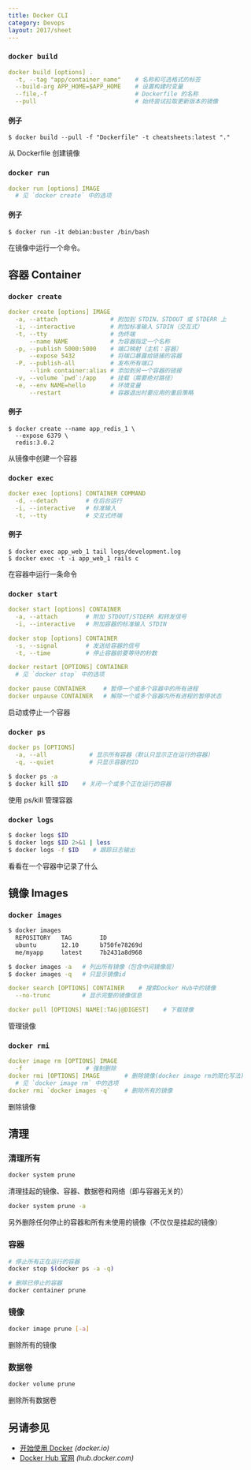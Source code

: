 ```yaml
---
title: Docker CLI
category: Devops
layout: 2017/sheet
---
```



### `docker build`

```yml
docker build [options] .
  -t, --tag "app/container_name"    # 名称和可选格式的标签
  --build-arg APP_HOME=$APP_HOME    # 设置构建时变量
  --file,-f                         # Dockerfile 的名称
  --pull                            # 始终尝试拉取更新版本的镜像
```

#### 例子

```
$ docker build --pull -f "Dockerfile" -t cheatsheets:latest "." 
```

从 Dockerfile 创建镜像

### `docker run`

```yml
docker run [options] IMAGE
  # 见 `docker create` 中的选项
```

#### 例子

```
$ docker run -it debian:buster /bin/bash
```
在镜像中运行一个命令。

容器 Container
-----------------

### `docker create`

```yml
docker create [options] IMAGE
  -a, --attach               # 附加到 STDIN、STDOUT 或 STDERR 上
  -i, --interactive          # 附加标准输入 STDIN（交互式）
  -t, --tty                  # 伪终端
      --name NAME            # 为容器指定一个名称
  -p, --publish 5000:5000    # 端口映射（主机：容器）
      --expose 5432          # 将端口暴露给链接的容器
  -P, --publish-all          # 发布所有端口
      --link container:alias # 添加到另一个容器的链接
  -v, --volume `pwd`:/app    # 挂载（需要绝对路径）
  -e, --env NAME=hello       # 环境变量
      --restart              # 容器退出时要应用的重启策略
```

#### 例子

```
$ docker create --name app_redis_1 \
  --expose 6379 \
  redis:3.0.2
```

从镜像中创建一个容器

### `docker exec`

```yml
docker exec [options] CONTAINER COMMAND
  -d, --detach        # 在后台运行
  -i, --interactive   # 标准输入
  -t, --tty           # 交互式终端
```

#### 例子

```
$ docker exec app_web_1 tail logs/development.log
$ docker exec -t -i app_web_1 rails c
```

在容器中运行一条命令


### `docker start`

```yml
docker start [options] CONTAINER
  -a, --attach        # 附加 STDOUT/STDERR 和转发信号
  -i, --interactive   # 附加容器的标准输入 STDIN

docker stop [options] CONTAINER
  -s, --signal        # 发送给容器的信号
  -t, --time          # 停止容器前要等待的秒数

docker restart [OPTIONS] CONTAINER
  # 见 `docker stop` 中的选项

docker pause CONTAINER     # 暂停一个或多个容器中的所有进程
docker unpause CONTAINER   # 解除一个或多个容器内所有进程的暂停状态
```

启动或停止一个容器


### `docker ps`

```yml
docker ps [OPTIONS]
  -a, --all            # 显示所有容器（默认只显示正在运行的容器）
  -q, --quiet          # 只显示容器的ID
```

```sh
$ docker ps -a
$ docker kill $ID    # 关闭一个或多个正在运行的容器
```

使用 ps/kill 管理容器


### `docker logs`

```sh
$ docker logs $ID
$ docker logs $ID 2>&1 | less
$ docker logs -f $ID    # 跟踪日志输出
```

看看在一个容器中记录了什么


镜像 Images
------

### `docker images`

```sh
$ docker images
  REPOSITORY   TAG        ID
  ubuntu       12.10      b750fe78269d
  me/myapp     latest     7b2431a8d968
```

```sh
$ docker images -a   # 列出所有镜像（包含中间镜像层）
$ docker images -q   # 只显示镜像id
```

```yml
docker search [OPTIONS] CONTAINER    # 搜索Docker Hub中的镜像
  --no-trunc         # 显示完整的镜像信息
```

```yml
docker pull [OPTIONS] NAME[:TAG|@DIGEST]    # 下载镜像
```

管理镜像

### `docker rmi`

```yml
docker image rm [OPTIONS] IMAGE
  -f                  # 强制删除    
docker rmi [OPTIONS] IMAGE       # 删除镜像(docker image rm的简化写法)
  # 见 `docker image rm` 中的选项
docker rmi `docker images -q`    # 删除所有的镜像
```

删除镜像

## 清理

### 清理所有

```sh
docker system prune
```

清理挂起的镜像、容器、数据卷和网络（即与容器无关的）

```sh
docker system prune -a
```

另外删除任何停止的容器和所有未使用的镜像（不仅仅是挂起的镜像）

### 容器

```sh
# 停止所有正在运行的容器
docker stop $(docker ps -a -q)

# 删除已停止的容器
docker container prune
```

### 镜像

```sh
docker image prune [-a]
```

删除所有的镜像

### 数据卷

```sh
docker volume prune
```

删除所有数据卷

另请参见
--------

 * [开始使用 Docker](https://www.docker.com/get-started/) _(docker.io)_
 * [Docker Hub 官网](https://hub.docker.com/) _(hub.docker.com)_
